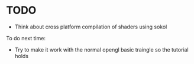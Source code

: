 # TODO


- Think about cross platform compilation of shaders using sokol


To do next time:
- Try to make it work with the normal opengl basic traingle so the tutorial holds
